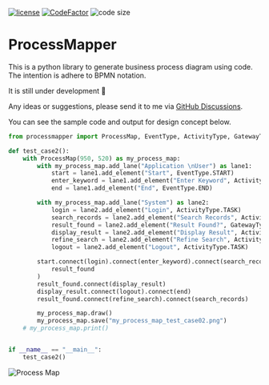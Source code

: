 [![license](https://img.shields.io/badge/license-mit-brightgreen.svg?style=plastic)](https://en.wikipedia.org/wiki/MIT_License)
[![CodeFactor](https://www.codefactor.io/repository/github/csgoh/processmapper/badge?style=plastic)](https://www.codefactor.io/repository/github/csgoh/processmapper)
![code size](https://img.shields.io/github/languages/code-size/csgoh/processmapper?style=plastic)

# ProcessMapper

This is a python library to generate business process diagram using code. The intention is adhere to BPMN notation.

It is still under development :construction:

Any ideas or suggestions, please send it to me via [GitHub Discussions](https://github.com/csgoh/processmapper/discussions).

You can see the sample code and output for design concept below.

```python
from processmapper import ProcessMap, EventType, ActivityType, GatewayType

def test_case2():
    with ProcessMap(950, 520) as my_process_map:
        with my_process_map.add_lane("Application \nUser") as lane1:
            start = lane1.add_element("Start", EventType.START)
            enter_keyword = lane1.add_element("Enter Keyword", ActivityType.TASK)
            end = lane1.add_element("End", EventType.END)

        with my_process_map.add_lane("System") as lane2:
            login = lane2.add_element("Login", ActivityType.TASK)
            search_records = lane2.add_element("Search Records", ActivityType.TASK)
            result_found = lane2.add_element("Result Found?", GatewayType.EXCLUSIVE)
            display_result = lane2.add_element("Display Result", ActivityType.TASK)
            refine_search = lane2.add_element("Refine Search", ActivityType.TASK)
            logout = lane2.add_element("Logout", ActivityType.TASK)

        start.connect(login).connect(enter_keyword).connect(search_records).connect(
            result_found
        )
        result_found.connect(display_result)
        display_result.connect(logout).connect(end)
        result_found.connect(refine_search).connect(search_records)

        my_process_map.draw()
        my_process_map.save("my_process_map_test_case02.png")
    # my_process_map.print()


if __name__ == "__main__":
    test_case2()
```

![Process Map](https://github.com/csgoh/processmapper/blob/main/my_process_map_test_case02.png)
